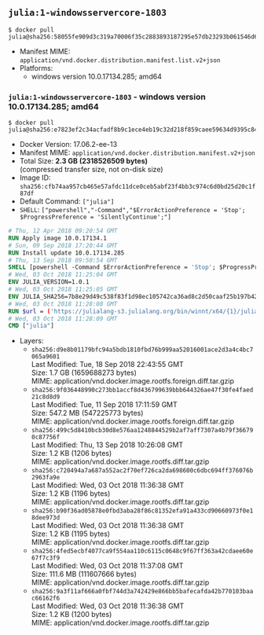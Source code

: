 ## `julia:1-windowsservercore-1803`

```console
$ docker pull julia@sha256:58055fe909d3c319a70006f35c2883893187295e57db23293b061546d65ac3cf
```

-	Manifest MIME: `application/vnd.docker.distribution.manifest.list.v2+json`
-	Platforms:
	-	windows version 10.0.17134.285; amd64

### `julia:1-windowsservercore-1803` - windows version 10.0.17134.285; amd64

```console
$ docker pull julia@sha256:e7823ef2c34acfadf8b9c1ece4eb19c32d218f859caee59634d9395c84b02e2d
```

-	Docker Version: 17.06.2-ee-13
-	Manifest MIME: `application/vnd.docker.distribution.manifest.v2+json`
-	Total Size: **2.3 GB (2318526509 bytes)**  
	(compressed transfer size, not on-disk size)
-	Image ID: `sha256:cfb74aa957cb465e57afdc11dce0ceb5abf23f4bb3c974c6d0bd25d20c1f87df`
-	Default Command: `["julia"]`
-	`SHELL`: `["powershell","-Command","$ErrorActionPreference = 'Stop'; $ProgressPreference = 'SilentlyContinue';"]`

```dockerfile
# Thu, 12 Apr 2018 09:20:54 GMT
RUN Apply image 10.0.17134.1
# Sun, 09 Sep 2018 17:20:44 GMT
RUN Install update 10.0.17134.285
# Thu, 13 Sep 2018 09:50:54 GMT
SHELL [powershell -Command $ErrorActionPreference = 'Stop'; $ProgressPreference = 'SilentlyContinue';]
# Wed, 03 Oct 2018 11:25:04 GMT
ENV JULIA_VERSION=1.0.1
# Wed, 03 Oct 2018 11:25:05 GMT
ENV JULIA_SHA256=7b8e29d49c538f83f1d98ec105742ca36ad8c2d50caaf25b197b4293a5603fff
# Wed, 03 Oct 2018 11:28:08 GMT
RUN $url = ('https://julialang-s3.julialang.org/bin/winnt/x64/{1}/julia-{0}-win64.exe' -f $env:JULIA_VERSION, ($env:JULIA_VERSION.Split('.')[0..1] -Join '.'));         Write-Host ('Downloading {0} ...' -f $url);         [Net.ServicePointManager]::SecurityProtocol = [Net.SecurityProtocolType]::Tls12;         Invoke-WebRequest -Uri $url -OutFile 'julia.exe';                 Write-Host ('Verifying sha256 ({0}) ...' -f $env:JULIA_SHA256);         if ((Get-FileHash julia.exe -Algorithm sha256).Hash -ne $env:JULIA_SHA256) {                 Write-Host 'FAILED!';                 exit 1;         };                 Write-Host 'Installing ...';         Start-Process -Wait -NoNewWindow                 -FilePath '.\julia.exe'                 -ArgumentList @(                         '/S',                         '/D=C:\julia'                 );                 Write-Host 'Updating PATH ...';         $env:PATH = 'C:\julia\bin;' + $env:PATH;         [Environment]::SetEnvironmentVariable('PATH', $env:PATH, [EnvironmentVariableTarget]::Machine);                 Write-Host 'Verifying install ("julia --version") ...';         julia --version;                 Write-Host 'Removing ...';         Remove-Item julia.exe -Force;                 Write-Host 'Complete.'
# Wed, 03 Oct 2018 11:28:09 GMT
CMD ["julia"]
```

-	Layers:
	-	`sha256:d9e8b01179bfc94a5bdb1810fbd76b999aa52016001ace2d3a4c4bc7065a9601`  
		Last Modified: Tue, 18 Sep 2018 22:43:55 GMT  
		Size: 1.7 GB (1659688273 bytes)  
		MIME: application/vnd.docker.image.rootfs.foreign.diff.tar.gzip
	-	`sha256:9f036448990c273bb1accf8d436799639bbb644326ae47f30fe4faed21c8d8d9`  
		Last Modified: Tue, 11 Sep 2018 17:11:59 GMT  
		Size: 547.2 MB (547225773 bytes)  
		MIME: application/vnd.docker.image.rootfs.foreign.diff.tar.gzip
	-	`sha256:499c5d8410bcb30d8e576aa1248844529b2af7aff7307a4b79f366790c87756f`  
		Last Modified: Thu, 13 Sep 2018 10:26:08 GMT  
		Size: 1.2 KB (1206 bytes)  
		MIME: application/vnd.docker.image.rootfs.diff.tar.gzip
	-	`sha256:c720494a7a687a552ac2f70ef726ca2da698600c6dbc694ff376076b2963fa9e`  
		Last Modified: Wed, 03 Oct 2018 11:36:38 GMT  
		Size: 1.2 KB (1196 bytes)  
		MIME: application/vnd.docker.image.rootfs.diff.tar.gzip
	-	`sha256:b90f36ad05878e0fbd3aba28f86c81352efa91a433cd90660973f0e18dee973d`  
		Last Modified: Wed, 03 Oct 2018 11:36:38 GMT  
		Size: 1.2 KB (1195 bytes)  
		MIME: application/vnd.docker.image.rootfs.diff.tar.gzip
	-	`sha256:4fed5ecbf4077ca9f554aa110c6115c0648c9f67ff363a42cdaee60e67f7c3f9`  
		Last Modified: Wed, 03 Oct 2018 11:37:08 GMT  
		Size: 111.6 MB (111607666 bytes)  
		MIME: application/vnd.docker.image.rootfs.diff.tar.gzip
	-	`sha256:9a3f11af666a0fbf744d3a742429e866bb5bafecafda42b770103baac66162f6`  
		Last Modified: Wed, 03 Oct 2018 11:36:38 GMT  
		Size: 1.2 KB (1200 bytes)  
		MIME: application/vnd.docker.image.rootfs.diff.tar.gzip
